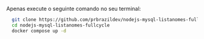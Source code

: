Apenas execute o seguinte comando no seu terminal:

```bash
  git clone https://github.com/prbrazildev/nodejs-mysql-listanomes-fullcycle
  cd nodejs-mysql-listanomes-fullcycle
  docker compose up -d
